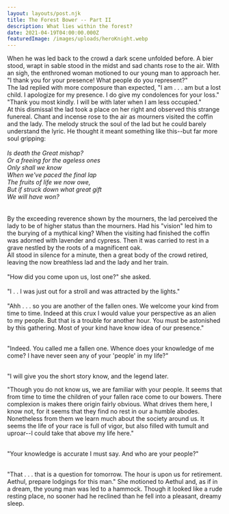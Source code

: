 ```yaml
---
layout: layouts/post.njk
title: The Forest Bower -- Part II
description: What lies within the forest?
date: 2021-04-19T04:00:00.000Z
featuredImage: /images/uploads/heroKnight.webp
---
```

When he was led back to the crowd a dark scene unfolded before. A bier stood, wrapt in sable stood in the midst and sad chants rose to the air. With an sigh, the enthroned woman motioned to our young man to approach her. \
"I thank you for your presence! What people do you represent?"\
The lad replied with more composure than expected, "I am  . . . am but a lost child. I apologize for my presence. I do give my condolences for your loss."\
"Thank you most kindly. I will be with later when I am less occupied."\
At this dismissal the lad took a place on her right and observed this strange funereal. Chant and incense rose to the air as mourners visited the coffin and the lady. The melody struck the soul of the lad but he could barely understand the lyric. He thought it meant something like this--but far more soul gripping: \
\
*Is death the Great mishap?*\
*Or a freeing for the ageless ones*\
*Only shall we know*\
*When we've paced the final lap*\
*The fruits of life we now owe,*\
*But if struck down what great gift*\
*We will have won?*\
\
\
By the exceeding reverence shown by the mourners, the lad perceived the lady to be of higher status than the mourners. Had his "vision" led him to the burying of a mythical king? When the visiting had finished the coffin was adorned with lavender and cypress. Then it was carried to rest in a grave nestled by the roots of a magnificent oak. \
All stood in silence for a minute, then a great body of the crowd retired, leaving the now breathless lad and the lady and her train.\
 \
"How did you come upon us, lost one?" she asked.\
\
"I . . I was just out for a stroll and was attracted by the lights." \
\
"Ahh . . . so you are another of the fallen ones. We welcome your kind from time to time. Indeed at this crux I would value your perspective as an alien to my people. But that is a trouble for another hour. You must be astonished by this gathering. Most of your kind have know idea of our presence."

\
"Indeed. You called me a fallen one. Whence does your knowledge of me come? I have never seen any of your 'people' in my life?"

\
"I will give you the short story know, and the legend later.

"Though you do not know us, we are familiar with your people. It seems that from time to time the children of your fallen race come to our bowers. There complexion is makes there origin fairly obvious.  What drives them here, I know not, for it seems that they find no rest in our a humble abodes. Nonetheless from them we learn much about the society around us. It seems the life of your race is full of vigor, but also filled with tumult and uproar--I could take that above my life here."

\
"Your knowledge is accurate I must say. And who are your people?"

\
"That . . . that is a question for tomorrow. The hour is upon us for retirement. Aethul, prepare lodgings for this man."  She motioned to Aethul and, as if in a dream, the young man was led to a hammock. Though it looked like a rude resting place, no sooner had he reclined than he fell into a pleasant, dreamy sleep.